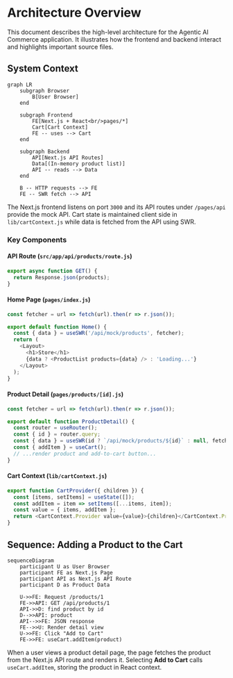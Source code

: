 # Architecture Overview

This document describes the high-level architecture for the Agentic AI Commerce application. It illustrates how the frontend and backend interact and highlights important source files.

## System Context

```mermaid
graph LR
    subgraph Browser
        B[User Browser]
    end

    subgraph Frontend
        FE[Next.js + React<br/>pages/*]
        Cart[Cart Context]
        FE -- uses --> Cart
    end

    subgraph Backend
        API[Next.js API Routes]
        Data[(In-memory product list)]
        API -- reads --> Data
    end

    B -- HTTP requests --> FE
    FE -- SWR fetch --> API
```

The Next.js frontend listens on port `3000` and its API routes under `/pages/api` provide the mock API. Cart state is maintained client side in `lib/cartContext.js` while data is fetched from the API using SWR.

### Key Components

#### API Route (`src/app/api/products/route.js`)
```javascript
export async function GET() {
  return Response.json(products);
}
```

#### Home Page (`pages/index.js`)
```javascript
const fetcher = url => fetch(url).then(r => r.json());

export default function Home() {
  const { data } = useSWR('/api/mock/products', fetcher);
  return (
    <Layout>
      <h1>Store</h1>
      {data ? <ProductList products={data} /> : 'Loading...'}
    </Layout>
  );
}
```

#### Product Detail (`pages/products/[id].js`)
```javascript
const fetcher = url => fetch(url).then(r => r.json());

export default function ProductDetail() {
  const router = useRouter();
  const { id } = router.query;
  const { data } = useSWR(id ? `/api/mock/products/${id}` : null, fetcher);
  const { addItem } = useCart();
  // ...render product and add-to-cart button...
}
```

#### Cart Context (`lib/cartContext.js`)
```javascript
export function CartProvider({ children }) {
  const [items, setItems] = useState([]);
  const addItem = item => setItems([...items, item]);
  const value = { items, addItem };
  return <CartContext.Provider value={value}>{children}</CartContext.Provider>;
}
```

## Sequence: Adding a Product to the Cart

```mermaid
sequenceDiagram
    participant U as User Browser
    participant FE as Next.js Page
    participant API as Next.js API Route
    participant D as Product Data

    U->>FE: Request /products/1
    FE->>API: GET /api/products/1
    API->>D: find product by id
    D-->>API: product
    API-->>FE: JSON response
    FE-->>U: Render detail view
    U->>FE: Click "Add to Cart"
    FE->>FE: useCart.addItem(product)
```

When a user views a product detail page, the page fetches the product from the Next.js API route and renders it. Selecting **Add to Cart** calls `useCart.addItem`, storing the product in React context.
